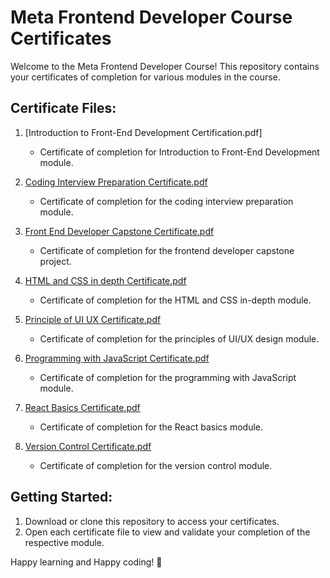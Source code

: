 # Meta Frontend Developer Course Certificates

Welcome to the Meta Frontend Developer Course! This repository contains your certificates of completion for various modules in the course.

## Certificate Files:

1. [Introduction to Front-End Development Certification.pdf]
 
   - Certificate of completion for Introduction to Front-End Development module.
   
2. [Coding Interview Preparation Certificate.pdf](Coding%20Interview%20Preparation.pdf)
   - Certificate of completion for the coding interview preparation module.

3. [Front End Developer Capstone Certificate.pdf](Front%20End%20Developer%20Capstone.pdf)
   - Certificate of completion for the frontend developer capstone project.

4. [HTML and CSS in depth Certificate.pdf](HTML%20and%20CSS%20in%20depth.pdf)
   - Certificate of completion for the HTML and CSS in-depth module.

5. [Principle of UI UX Certificate.pdf](Principle%20of%20UI%20UX.pdf)
   - Certificate of completion for the principles of UI/UX design module.

6. [Programming with JavaScript Certificate.pdf](Programming%20with%20JavaScript.pdf)
   - Certificate of completion for the programming with JavaScript module.

7. [React Basics Certificate.pdf](React%20Basics.pdf)
   - Certificate of completion for the React basics module.

8. [Version Control Certificate.pdf](version%20control.pdf)
   - Certificate of completion for the version control module.

## Getting Started:

1. Download or clone this repository to access your certificates.
2. Open each certificate file to view and validate your completion of the respective module.



Happy learning and Happy coding! 🚀
